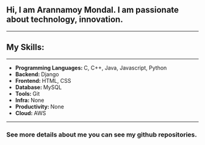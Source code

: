 <!DOCTYPE html>
<html lang="en">
<head>
    <meta charset="UTF-8">
    <meta name="viewport" content="width=device-width, initial-scale=1.0">
</head>
<body>
    <main>
        <h2>Hi, I am <span style="font-weight: bold;">Arannamoy Mondal</span>. I am passionate about technology, innovation.</h3>
        <hr>
        <h2 style="font-weight: bold;">My Skills:</h2>
        <hr>
        <ul>
            <li><span style="font-weight: bold;">Programming Languages: </span>C, C++, Java, Javascript, Python</li>
            <li><span style="font-weight: bold;">Backend: </span>Django</li>
            <li><span style="font-weight: bold;">Frontend: </span>HTML, CSS</li>
            <li><span style="font-weight: bold;">Database: </span>MySQL</li>
            <li><span style="font-weight: bold;">Tools: </span>Git</li>
            <li><span style="font-weight: bold;">Infra: </span>None</li>
            <li><span style="font-weight: bold;">Productivity: </span>None</li>
            <li><span style="font-weight: bold;">Cloud: </span>AWS</li>
            <!-- <li><span></span></li> -->
            <!-- <li><span></span></li> -->
        </ul>
        <hr>
        <h3 style="font-weight: bold;">See more details about me you can see my github repositories.</h3>
    </main>
</body>
</html>

<!--
**Arannamoy-Mondal/Arannamoy-Mondal** is a ✨ _special_ ✨ repository because its `README.md` (this file) appears on your GitHub profile.

Here are some ideas to get you started:

- 🔭 I’m currently working on ...
- 🌱 I’m currently learning ...
- 👯 I’m looking to collaborate on ...
- 🤔 I’m looking for help with ...
- 💬 Ask me about ...
- 📫 How to reach me: ...
- 😄 Pronouns: ...
- ⚡ Fun fact: ...
-->
